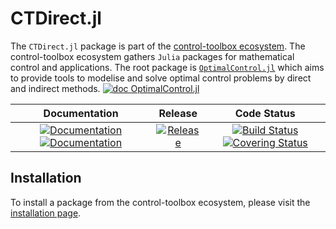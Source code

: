 # CTDirect.jl

[ci-img]: https://github.com/control-toolbox/CTDirect.jl/actions/workflows/CI.yml/badge.svg?branch=main
[ci-url]: https://github.com/control-toolbox/CTDirect.jl/actions/workflows/CI.yml?query=branch%3Amain

[release-img]: https://img.shields.io/github/v/release/control-toolbox/CTDirect.jl.svg?style=round-square
[release-url]: https://github.com/control-toolbox/CTDirect.jl/releases

[co-img]: https://codecov.io/gh/control-toolbox/CTDirect.jl/branch/main/graph/badge.svg?token=6J4SJL2SFG
[co-url]: https://codecov.io/gh/control-toolbox/CTDirect.jl

[doc-dev-img]: https://img.shields.io/badge/docs-dev-8A2BE2.svg
[doc-dev-url]: https://control-toolbox.org/CTDirect.jl/dev/

[doc-stable-img]: https://img.shields.io/badge/docs-stable-blue.svg
[doc-stable-url]: https://control-toolbox.org/CTDirect.jl/stable/

The `CTDirect.jl` package is part of the [control-toolbox ecosystem](https://github.com/control-toolbox).
The control-toolbox ecosystem gathers `Julia` packages for mathematical control and applications. The root package is [`OptimalControl.jl`](https://github.com/control-toolbox/OptimalControl.jl) which aims to provide tools to modelise and solve optimal control problems by direct and indirect methods. [![doc OptimalControl.jl](https://img.shields.io/badge/doc-OptimalControl.jl-blue)](http://control-toolbox.org/OptimalControl.jl)

| **Documentation**               | **Release**                                   | **Code Status**                                                                                |
|:-------------------------------:|:---------------------------------------------:|:-----------------------------------------------------------------------------------------------:|
| [![Documentation][doc-stable-img]][doc-stable-url] [![Documentation][doc-dev-img]][doc-dev-url] |  [![Release][release-img]][release-url] | [![Build Status][ci-img]][ci-url] [![Covering Status][co-img]][co-url] |

## Installation

To install a package from the control-toolbox ecosystem, please visit the [installation page](https://github.com/control-toolbox#installation).
